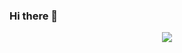 ### Hi there 👋
<p align="center" width="100%">
  <img src = "https://github.com/pran-jal/pran-jal/blob/main/vid.gif">
<p>

